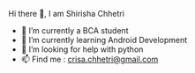  Hi there 👋,   I am Shirisha Chhetri
 
- 🔭 I’m currently a BCA student
- 🌱 I’m currently learning Android Development
- 🤔 I’m looking for help with python
- 📫 Find me : crisa.chhetri@gmail.com
